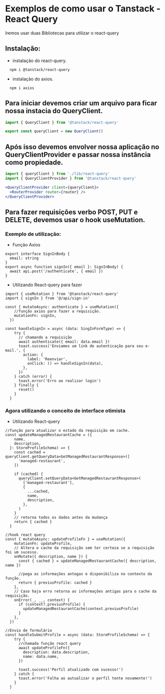 # Exemplos de como usar o Tanstack - React Query

Iremos usar duas Bibliotecas para utilizar o react-query

## Instalação:
- instalação do react-query.
```
  npm i @tanstack/react-query
```
- instalação do axios.
```
  npm i axios
```

## Para iniciar devemos criar um arquivo para ficar nossa instacia do QueryClient.

```ts
import { QueryClient } from '@tanstack/react-query'

export const queryClient = new QueryClient()

```
## Após isso devemos envolver nossa aplicação no QueryClientProvider e passar nossa instância como propiedade.
```jsx
import { queryClient } from './lib/react-query'
import { QueryClientProvider } from '@tanstack/react-query'

<QueryClientProvider client={queryClient}>
  <RouterProvider router={router} />
</QueryClientProvider>
```

## Para fazer requisições verbo POST, PUT e DELETE, devemos usar o hook useMutation.
### Exemplo de utilização:
- Função Axios
```tsx
export interface SignInBody {
  email: string
}
export async function signIn({ email }: SignInBody) {
  await api.post('/authenticate', { email })
}

```
- Utilizando React-query para fazer 
```tsx
import { useMutation } from '@tanstack/react-query'
import { signIn } from '@/api/sign-in'

const { mutateAsync: authenticate } = useMutation({
    //função axios para fazer a requisição.
    mutationFn: signIn,
  })

const handleSignIn = async (data: SingInFormType) => {
    try {
      // chamando a requisição
      await authenticate({ email: data.email })
      toast.success('Enviamos um link de autenticação para seu e-mail.', {
        action: {
          label: 'Reenviar',
          onClick: () => handleSignIn(data),
        },
      })
    } catch (error) {
      toast.error('Erro ao realizar login')
    } finally {
      reset()
    }
  }
```
### Agora utilizando o conceito de interface otimista
- Utilizando React-query
```tsx
//função para atualizar o estado da requisição em cache.
const updateManagedRestaurantCache = ({
    name,
    description,
  }: StoreProfileSchema) => {
    const cached = queryClient.getQueryData<GetManagedRestaurantResponse>([
      'managed-restaurant',
    ])

    if (cached) {
      queryClient.setQueryData<GetManagedRestaurantResponse>(
        ['managed-restaurant'],
        {
          ...cached,
          name,
          description,
        },
      )
    }
    // retorna todos os dados antes da mudança
    return { cached }
  }

//hook react query
const { mutateAsync: updateProfileFn } = useMutation({
    mutationFn: updateProfile,
    // Altera o cache da requisição sem ter certeza se a requisição foi um sucesso.
    onMutate({ description, name }) {
      const { cached } = updateManagedRestaurantCache({ description, name })

      //pega as informações antogas e disponibiliza no contexto da função.
      return { previusProfile: cached }
    },
    // Caso haja erro retorna as informações antigas para o cache da requisição.
    onError(_, __, context) {
      if (context?.previusProfile) {
        updateManagedRestaurantCache(context.previusProfile)
      }
    },
  })

//Envio de formulário
const handleSubmitProfile = async (data: StoreProfileSchema) => {
    try {
      //chamada função react query
      await updateProfileFn({
        description: data.description,
        name: data.name,
      })

      toast.success('Perfil atualizado com sucesso!')
    } catch {
      toast.error('Falha ao autualizar o perfil tente novamente!')
    }
  }
```
